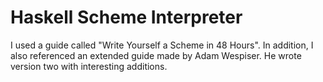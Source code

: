 # Haskell Scheme Interpreter

I used a guide called "Write Yourself a Scheme in 48 Hours". In addition, I also
referenced an extended guide made by Adam Wespiser. He wrote version two with
interesting additions.
